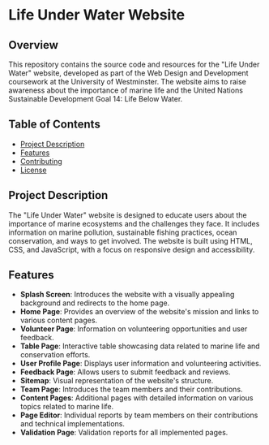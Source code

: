 # Life Under Water Website

## Overview
This repository contains the source code and resources for the "Life Under Water" website, developed as part of the Web Design and Development coursework at the University of Westminster. The website aims to raise awareness about the importance of marine life and the United Nations Sustainable Development Goal 14: Life Below Water.

## Table of Contents
- [Project Description](#project-description)
- [Features](#features)
- [Contributing](#contributing)
- [License](#license)

## Project Description
The "Life Under Water" website is designed to educate users about the importance of marine ecosystems and the challenges they face. It includes information on marine pollution, sustainable fishing practices, ocean conservation, and ways to get involved. The website is built using HTML, CSS, and JavaScript, with a focus on responsive design and accessibility.

## Features
- **Splash Screen**: Introduces the website with a visually appealing background and redirects to the home page.
- **Home Page**: Provides an overview of the website's mission and links to various content pages.
- **Volunteer Page**: Information on volunteering opportunities and user feedback.
- **Table Page**: Interactive table showcasing data related to marine life and conservation efforts.
- **User Profile Page**: Displays user information and volunteering activities.
- **Feedback Page**: Allows users to submit feedback and reviews.
- **Sitemap**: Visual representation of the website's structure.
- **Team Page**: Introduces the team members and their contributions.
- **Content Pages**: Additional pages with detailed information on various topics related to marine life.
- **Page Editor**: Individual reports by team members on their contributions and technical implementations.
- **Validation Page**: Validation reports for all implemented pages.